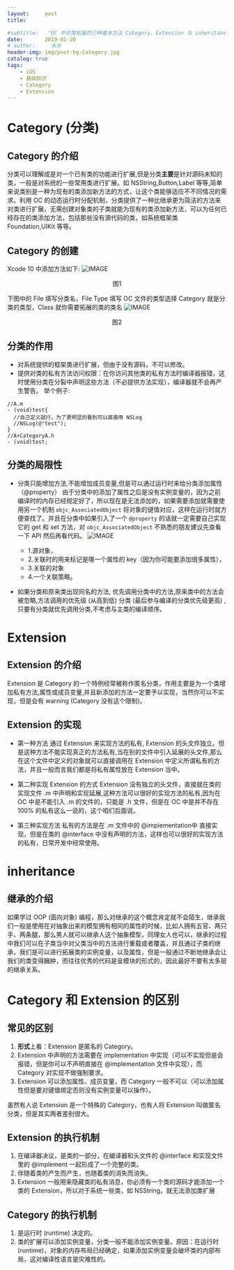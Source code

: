 ```yaml
---
layout:     post
title:      

#subtitle:   "OC 中对类拓展的三种基本方法 Category、Extension 与 inheritance"
date:       2019-01-20
# author:     水水
header-img: img/post-bg-Category.jpg
catalog: true
tags:
    - iOS
    - 基础知识
    - Category
    - Extension
---
```


# Category (分类)
## Category 的介绍
分类可以理解成是对一个已有类的功能进行扩展,但是分类**主要**是针对源码未知的类，一般是对系统的一些常用类进行扩展。如 NSString,Button,Label 等等,简单来说类别是一种为现有的类添加新方法的方式，让这个类能够适应不不同情况的需求。利用 OC 的动态运行时分配机制，分类提供了一种比继承更为简洁的方法来对类进行扩展，无需创建对象类的子类就能为现有的类添加新方法，可以为任何已经存在的类添加方法，包括那些没有源代码的类，如系统框架类 Foundation,UIKit 等等。

## Category 的创建
Xcode 10 中添加方法如下:
![IMAGE](https://github.com/Yousanflics/yousanflics.github.io/blob/master/img/Category1.png)
<center>图1</center>

下图中的 File 填写分类名，File Type 填写 OC 文件的类型选择 Category 就是分类的类型，Class 就你需要拓展的类的类名
![IMAGE](https://github.com/Yousanflics/yousanflics.github.io/blob/master/img/Category2.png)
<center>图2</center>

## 分类的作用
- 对系统提供的框架类进行扩展，但由于没有源码，不可以修改。
- 提供对类的私有方法访问权限：在你访问其他类的私有方法时编译器报错，这时使用分类在分裂中声明这些方法（不必提供方法实现），编译器就不会再产生警告。
举个例子:
```
//A.m
- (void)test{
  //自己定义就行，为了更明显的看到可以直接用 NSLog
  //NSLog(@"test");
}
//A+CategoryA.h
- (void)test;
```

## 分类的局限性
- 分类只能增加方法,不能增加成员变量,但是可以通过运行时来给分类添加属性（@property）
由于分类中的添加了属性之后是没有实例变量的，因为之前编译时的内存已经规定好了，所以现在是无法添加的，如果需要添加就需要使用另一个机制 `objc_AssociatedObject` 将对象的键值对应，这样在运行时就方便查找了。并且在分类中如果引入了一个 `@property` 的话就一定需要自己实现它的 get 和 set 方法，对 `objc_AssociatedObject` 不熟悉的朋友建议先查看一下 API 然后再看代码。
![IMAGE](https://github.com/Yousanflics/yousanflics.github.io/blob/master/img/Category3.png)

    - 1.源对象，
    - 2.关联时的用来标记是哪一个属性的 key（因为你可能要添加很多属性），
    - 3.关联的对象
    - 4.一个关联策略。

- 如果分类和原来类出现同名的方法, 优先调用分类中的方法,原来类中的方法会被忽略,方法调用的优先级 (从高到低) 分类 (最后参与编译的分类优先级更高) ,只要有分类就优先调用分类,不考虑与主类的编译顺序。

# Extension
## Extension 的介绍
Extension 是 Category 的一个特例经常被称作匿名分类，作用主要是为一个类增加私有方法,属性或成员变量,并且新添加的方法一定要予以实现，当然你可以不实现，但是会有 warning (Category 没有这个限制)。

## Extension 的实现
- 第一种方法
通过 Extension 来实现方法的私有, Extension 的头文件独立。但是这种方法不能实现真正的方法私有,当在别的文件中引入延展的头文件,那么在这个文件中定义的对象就可以直接调用在 Extension 中定义所谓私有的方法，并且一般而言我们都是将私有属性放在 Extension 当中。

- 第二种实现 Extension 的方式
Extension 没有独立的头文件，直接就在类的实现文件 .m 中声明和实现延展,这种方法可以很好的实现方法的私有,因为在 OC 中是不能引入 .m 的文件的，只能是 .h 文件，但是在 OC 中是并不存在 100% 的私有这么一说的，这个咱们后面说。

- 第三种实现方法
私有的方法是在 .m 文件中的 @implementation中 直接实现，但是在类的 @interface 中没有声明的方法，这样也可以很好的实现方法的私有，日常开发中经常使用。

# inheritance
## 继承的介绍
如果学过 OOP (面向对象) 编程，那么对继承的这个概念肯定就不会陌生，继承我们一般是使用在对抽象出来的模型拥有相同的属性的时候，比如人拥有五官、两只手、两条腿，那么男人就可以继承人这个抽象模型，同理女人也可以，继承的过程中我们可以在子类当中对父类当中的方法进行重载或者覆盖，并且通过子类的继承，我们是可以进行拓展类的实例变量，以及属性，但是一般通过不断地继承会让我们的类变得臃肿，而往往优秀的代码是呈模块的形式的，因此最好不要有太多层的继承关系。

# Category 和 Extension 的区别
## 常见的区别
  1. **形式**上看：Extension 是匿名的 Category。
  2. Extension 中声明的方法需要在 implementation 中实现（可以不实现但是会报错，但是你可以不声明直接在 @implementation 文件中实现），而 Category 对实现不做强制要求。
  3. Extension 可以添加属性、成员变量，而 Category 一般不可以（可以添加属性但是要对键值绑定否则没有实例变量可以操作）。


虽然有人说 Extension 是一个特殊的 Category，也有人将 Extension 叫做匿名分类，但是其实两者差别很大。

## Extension 的执行机制

1. 在编译器决议，是类的一部分，在编译器和头文件的 @interface 和实现文件里的 @implement 一起形成了一个完整的类。
2. 伴随着类的产生而产生，也随着类的消失而消失。
3. Extension 一般用来隐藏类的私有消息，你必须有一个类的源码才能添加一个类的 Extension，所以对于系统一些类，如 NSString，就无法添加类扩展

## Category 的执行机制

1. 是运行时 (runtime) 决定的。
2. 类的扩展可以添加实例变量，分类一般不能添加实例变量。原因：在运行时 (runtime)，对象的内存布局已经确定，如果添加实例变量会破坏类的内部布局，这对编译性语言是灾难性的。

